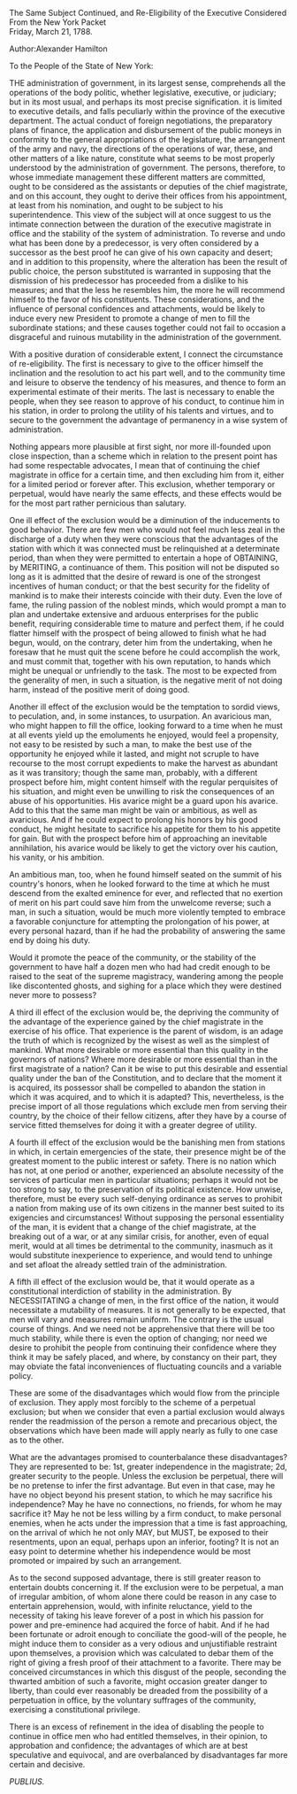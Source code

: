 The Same Subject Continued, and Re-Eligibility of the Executive Considered  
From the New York Packet  
Friday, March 21, 1788.

Author:Alexander Hamilton

To the People of the State of New York:

THE administration of government, in its largest sense, comprehends all the operations of the body politic, whether legislative, executive, or judiciary; but in its most usual, and perhaps its most precise signification. it is limited to executive details, and falls peculiarly within the province of the executive department. The actual conduct of foreign negotiations, the preparatory plans of finance, the application and disbursement of the public moneys in conformity to the general appropriations of the legislature, the arrangement of the army and navy, the directions of the operations of war, these, and other matters of a like nature, constitute what seems to be most properly understood by the administration of government. The persons, therefore, to whose immediate management these different matters are committed, ought to be considered as the assistants or deputies of the chief magistrate, and on this account, they ought to derive their offices from his appointment, at least from his nomination, and ought to be subject to his superintendence. This view of the subject will at once suggest to us the intimate connection between the duration of the executive magistrate in office and the stability of the system of administration. To reverse and undo what has been done by a predecessor, is very often considered by a successor as the best proof he can give of his own capacity and desert; and in addition to this propensity, where the alteration has been the result of public choice, the person substituted is warranted in supposing that the dismission of his predecessor has proceeded from a dislike to his measures; and that the less he resembles him, the more he will recommend himself to the favor of his constituents. These considerations, and the influence of personal confidences and attachments, would be likely to induce every new President to promote a change of men to fill the subordinate stations; and these causes together could not fail to occasion a disgraceful and ruinous mutability in the administration of the government.

With a positive duration of considerable extent, I connect the circumstance of re-eligibility. The first is necessary to give to the officer himself the inclination and the resolution to act his part well, and to the community time and leisure to observe the tendency of his measures, and thence to form an experimental estimate of their merits. The last is necessary to enable the people, when they see reason to approve of his conduct, to continue him in his station, in order to prolong the utility of his talents and virtues, and to secure to the government the advantage of permanency in a wise system of administration.

Nothing appears more plausible at first sight, nor more ill-founded upon close inspection, than a scheme which in relation to the present point has had some respectable advocates, I mean that of continuing the chief magistrate in office for a certain time, and then excluding him from it, either for a limited period or forever after. This exclusion, whether temporary or perpetual, would have nearly the same effects, and these effects would be for the most part rather pernicious than salutary.

One ill effect of the exclusion would be a diminution of the inducements to good behavior. There are few men who would not feel much less zeal in the discharge of a duty when they were conscious that the advantages of the station with which it was connected must be relinquished at a determinate period, than when they were permitted to entertain a hope of OBTAINING, by MERITING, a continuance of them. This position will not be disputed so long as it is admitted that the desire of reward is one of the strongest incentives of human conduct; or that the best security for the fidelity of mankind is to make their interests coincide with their duty. Even the love of fame, the ruling passion of the noblest minds, which would prompt a man to plan and undertake extensive and arduous enterprises for the public benefit, requiring considerable time to mature and perfect them, if he could flatter himself with the prospect of being allowed to finish what he had begun, would, on the contrary, deter him from the undertaking, when he foresaw that he must quit the scene before he could accomplish the work, and must commit that, together with his own reputation, to hands which might be unequal or unfriendly to the task. The most to be expected from the generality of men, in such a situation, is the negative merit of not doing harm, instead of the positive merit of doing good.

Another ill effect of the exclusion would be the temptation to sordid views, to peculation, and, in some instances, to usurpation. An avaricious man, who might happen to fill the office, looking forward to a time when he must at all events yield up the emoluments he enjoyed, would feel a propensity, not easy to be resisted by such a man, to make the best use of the opportunity he enjoyed while it lasted, and might not scruple to have recourse to the most corrupt expedients to make the harvest as abundant as it was transitory; though the same man, probably, with a different prospect before him, might content himself with the regular perquisites of his situation, and might even be unwilling to risk the consequences of an abuse of his opportunities. His avarice might be a guard upon his avarice. Add to this that the same man might be vain or ambitious, as well as avaricious. And if he could expect to prolong his honors by his good conduct, he might hesitate to sacrifice his appetite for them to his appetite for gain. But with the prospect before him of approaching an inevitable annihilation, his avarice would be likely to get the victory over his caution, his vanity, or his ambition.

An ambitious man, too, when he found himself seated on the summit of his country's honors, when he looked forward to the time at which he must descend from the exalted eminence for ever, and reflected that no exertion of merit on his part could save him from the unwelcome reverse; such a man, in such a situation, would be much more violently tempted to embrace a favorable conjuncture for attempting the prolongation of his power, at every personal hazard, than if he had the probability of answering the same end by doing his duty.

Would it promote the peace of the community, or the stability of the government to have half a dozen men who had had credit enough to be raised to the seat of the supreme magistracy, wandering among the people like discontented ghosts, and sighing for a place which they were destined never more to possess?

A third ill effect of the exclusion would be, the depriving the community of the advantage of the experience gained by the chief magistrate in the exercise of his office. That experience is the parent of wisdom, is an adage the truth of which is recognized by the wisest as well as the simplest of mankind. What more desirable or more essential than this quality in the governors of nations? Where more desirable or more essential than in the first magistrate of a nation? Can it be wise to put this desirable and essential quality under the ban of the Constitution, and to declare that the moment it is acquired, its possessor shall be compelled to abandon the station in which it was acquired, and to which it is adapted? This, nevertheless, is the precise import of all those regulations which exclude men from serving their country, by the choice of their fellow citizens, after they have by a course of service fitted themselves for doing it with a greater degree of utility.

A fourth ill effect of the exclusion would be the banishing men from stations in which, in certain emergencies of the state, their presence might be of the greatest moment to the public interest or safety. There is no nation which has not, at one period or another, experienced an absolute necessity of the services of particular men in particular situations; perhaps it would not be too strong to say, to the preservation of its political existence. How unwise, therefore, must be every such self-denying ordinance as serves to prohibit a nation from making use of its own citizens in the manner best suited to its exigencies and circumstances! Without supposing the personal essentiality of the man, it is evident that a change of the chief magistrate, at the breaking out of a war, or at any similar crisis, for another, even of equal merit, would at all times be detrimental to the community, inasmuch as it would substitute inexperience to experience, and would tend to unhinge and set afloat the already settled train of the administration.

A fifth ill effect of the exclusion would be, that it would operate as a constitutional interdiction of stability in the administration. By NECESSITATING a change of men, in the first office of the nation, it would necessitate a mutability of measures. It is not generally to be expected, that men will vary and measures remain uniform. The contrary is the usual course of things. And we need not be apprehensive that there will be too much stability, while there is even the option of changing; nor need we desire to prohibit the people from continuing their confidence where they think it may be safely placed, and where, by constancy on their part, they may obviate the fatal inconveniences of fluctuating councils and a variable policy.

These are some of the disadvantages which would flow from the principle of exclusion. They apply most forcibly to the scheme of a perpetual exclusion; but when we consider that even a partial exclusion would always render the readmission of the person a remote and precarious object, the observations which have been made will apply nearly as fully to one case as to the other.

What are the advantages promised to counterbalance these disadvantages? They are represented to be: 1st, greater independence in the magistrate; 2d, greater security to the people. Unless the exclusion be perpetual, there will be no pretense to infer the first advantage. But even in that case, may he have no object beyond his present station, to which he may sacrifice his independence? May he have no connections, no friends, for whom he may sacrifice it? May he not be less willing by a firm conduct, to make personal enemies, when he acts under the impression that a time is fast approaching, on the arrival of which he not only MAY, but MUST, be exposed to their resentments, upon an equal, perhaps upon an inferior, footing? It is not an easy point to determine whether his independence would be most promoted or impaired by such an arrangement.

As to the second supposed advantage, there is still greater reason to entertain doubts concerning it. If the exclusion were to be perpetual, a man of irregular ambition, of whom alone there could be reason in any case to entertain apprehension, would, with infinite reluctance, yield to the necessity of taking his leave forever of a post in which his passion for power and pre-eminence had acquired the force of habit. And if he had been fortunate or adroit enough to conciliate the good-will of the people, he might induce them to consider as a very odious and unjustifiable restraint upon themselves, a provision which was calculated to debar them of the right of giving a fresh proof of their attachment to a favorite. There may be conceived circumstances in which this disgust of the people, seconding the thwarted ambition of such a favorite, might occasion greater danger to liberty, than could ever reasonably be dreaded from the possibility of a perpetuation in office, by the voluntary suffrages of the community, exercising a constitutional privilege.

There is an excess of refinement in the idea of disabling the people to continue in office men who had entitled themselves, in their opinion, to approbation and confidence; the advantages of which are at best speculative and equivocal, and are overbalanced by disadvantages far more certain and decisive.

_PUBLIUS._


